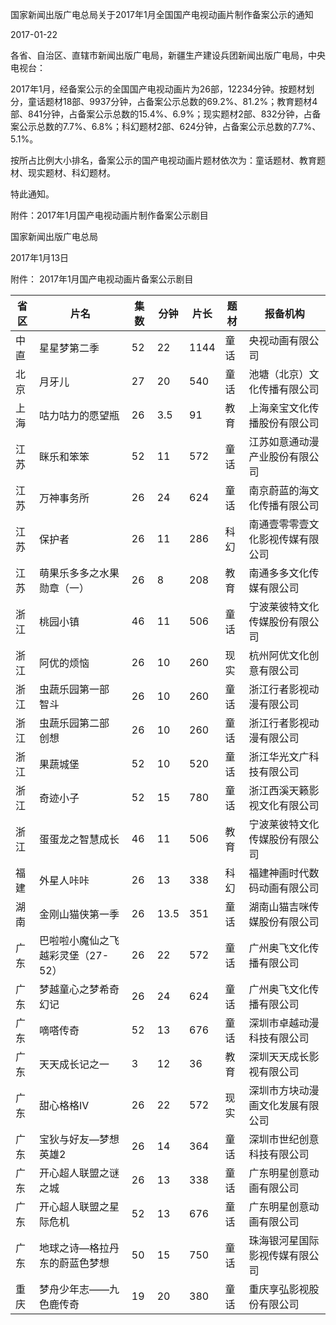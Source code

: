 国家新闻出版广电总局关于2017年1月全国国产电视动画片制作备案公示的通知  

2017-01-22    

各省、自治区、直辖市新闻出版广电局，新疆生产建设兵团新闻出版广电局，中央电视台：

2017年1月，经备案公示的全国国产电视动画片为26部，12234分钟。按题材划分，童话题材18部、9937分钟，占备案公示总数的69.2%、81.2%；教育题材4部、841分钟，占备案公示总数的15.4%、6.9%；现实题材2部、832分钟，占备案公示总数的7.7%、6.8%；科幻题材2部、624分钟，占备案公示总数的7.7%、5.1%。

按所占比例大小排名，备案公示的国产电视动画片题材依次为：童话题材、教育题材、现实题材、科幻题材。

特此通知。


附件：2017年1月国产电视动画片制作备案公示剧目


国家新闻出版广电总局

2017年1月13日　



附件：
2017年1月国产电视动画片备案公示剧目


省区 | 片名 | 集数 | 分钟 | 片长 | 题材 | 报备机构
---|----|----|----|----|----|-----
中直 | 星星梦第二季 | 52 | 22 | 1144 | 童话 | 央视动画有限公司
北京 | 月牙儿 | 27 | 20 | 540 | 童话 | 池塘（北京）文化传播有限公司
上海 | 咕力咕力的愿望瓶 | 26 | 3.5 | 91 | 教育 | 上海亲宝文化传播股份有限公司
江苏 | 眯乐和笨笨 | 52 | 11 | 572 | 童话 | 江苏如意通动漫产业股份有限公司
江苏 | 万神事务所 | 26 | 24 | 624 | 童话 | 南京蔚蓝的海文化传播有限公司
江苏 | 保护者 | 26 | 11 | 286 | 科幻 | 南通壹零零壹文化影视传媒有限公司
江苏 | 萌果乐多多之水果勋章（一） | 26 | 8 | 208 | 教育 | 南通多多文化传媒有限公司
浙江 | 桃园小镇 | 46 | 11 | 506 | 童话 | 宁波莱彼特文化传媒股份有限公司
浙江 | 阿优的烦恼 | 26 | 10 | 260 | 现实 | 杭州阿优文化创意有限公司
浙江 | 虫蔬乐园第一部 智斗 | 26 | 10 | 260 | 童话 | 浙江行者影视动漫有限公司
浙江 | 虫蔬乐园第二部 创想 | 26 | 10 | 260 | 童话 | 浙江行者影视动漫有限公司
浙江 | 果蔬城堡 | 52 | 10 | 520 | 童话 | 浙江华光文广科技有限公司
浙江 | 奇迹小子 | 52 | 15 | 780 | 童话 | 浙江西溪天籁影视文化有限公司
浙江 | 蛋蛋龙之智慧成长 | 46 | 11 | 506 | 教育 | 宁波莱彼特文化传媒股份有限公司
福建 | 外星人咔咔 | 26 | 13 | 338 | 科幻 | 福建神画时代数码动画有限公司
湖南 | 金刚山猫侠第一季 | 26 | 13.5 | 351 | 童话 | 湖南山猫吉咪传媒股份有限公司
广东 | 巴啦啦小魔仙之飞越彩灵堡（27-52） | 26 | 22 | 572 | 童话 | 广州奥飞文化传播有限公司
广东 | 梦越童心之梦希奇幻记 | 26 | 24 | 624 | 童话 | 广州奥飞文化传播有限公司
广东 | 嘀嗒传奇 | 52 | 13 | 676 | 童话 | 深圳市卓越动漫科技有限公司
广东 | 天天成长记之一 | 3 | 12 | 36 | 教育 | 深圳天天成长影视有限公司
广东 | 甜心格格IV | 26 | 22 | 572 | 现实 | 深圳市方块动漫画文化发展有限公司
广东 | 宝狄与好友—梦想英雄2 | 26 | 14 | 364 | 童话 | 深圳市世纪创意科技有限公司
广东 | 开心超人联盟之谜之城 | 26 | 13 | 338 | 童话 | 广东明星创意动画有限公司
广东 | 开心超人联盟之星际危机 | 52 | 13 | 676 | 童话 | 广东明星创意动画有限公司
广东 | 地球之诗—格拉丹东的蔚蓝色梦想 | 50 | 15 | 750 | 童话 | 珠海银河星国际影视传媒有限公司
重庆 | 梦舟少年志——九色鹿传奇 | 19 | 20 | 380 | 童话 | 重庆享弘影视股份有限公司




